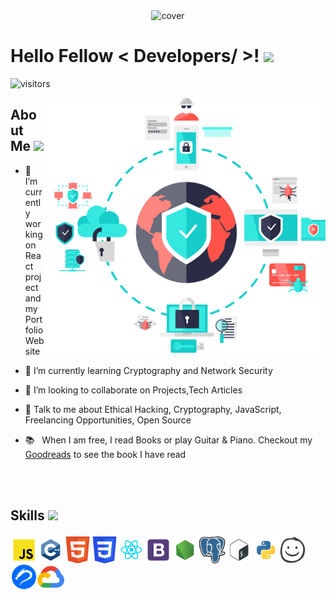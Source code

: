 <div align="center">
<img width="1584px" height = "396px" src="https://github.com/SahilChandravanshi/SahilChandravanshi/blob/main/Developing%2C%20Hacking%2C%20Contributing%20And%20Securing.gif" alt="cover" />
</div>

<h1> Hello Fellow < Developers/ >! <img src = "https://raw.githubusercontent.com/MartinHeinz/MartinHeinz/master/wave.gif" width = 50px> </h1>
<p align='center'>

![visitors](https://visitor-badge.glitch.me/badge?page_id=SahilChandravanshi.SahilChandravanshi)


<img align="right" alt="image" src="https://github.com/SahilChandravanshi/SahilChandravanshi/blob/main/Cybersecurity-Transparent-File.png" width="450px"/>
  

<h2> About Me <img src = "https://media4.giphy.com/media/NnSFnC428LRHaxUNzj/giphy.gif?cid=ecf05e47sf7oi2y8ykm9u4kwz47lelu388otkwnvv3xe27k9&rid=giphy.gif&ct=s" width = 40px></h2>

- 🔭 I’m currently working on React project and my Portfolio Website

- 🌱 I’m currently learning Cryptography and Network Security 

- 👯 I’m looking to collaborate on Projects,Tech Articles 

- 💬 Talk to me about Ethical Hacking, Cryptography, JavaScript, Freelancing Opportunities, Open Source 

- 📚 &nbsp; When I am free, I read Books or play Guitar & Piano. Checkout my [Goodreads](https://www.goodreads.com/user/show/142664379-sahil-chandravanshi) to see the book I have read

<br>
<br>

<h2> Skills <img src = "https://media2.giphy.com/media/QssGEmpkyEOhBCb7e1/giphy.gif?cid=ecf05e47a0n3gi1bfqntqmob8g9aid1oyj2wr3ds3mg700bl&rid=giphy.gif" width = 32px>
  
<img align="left" src="https://github.com/SahilChandravanshi/SahilChandravanshi/blob/main/IconPack/javascript/javascript.svg" alt="javascript" height="43px"/> </a>
<img align="left" src="https://github.com/SahilChandravanshi/SahilChandravanshi/blob/main/IconPack/c%2B%2B/c%2B%2B.svg" alt="c++" height="43px"/> </a> 
<img align="left" src="https://github.com/SahilChandravanshi/SahilChandravanshi/blob/main/IconPack/New%20Icons/w3_html5-icon.svg" alt="html" height="43px"/> </a>
<img align="left" src="https://github.com/SahilChandravanshi/SahilChandravanshi/blob/main/IconPack/New%20Icons/w3_css-icon.svg" alt="css" height="43px"/> </a>
<img align="left" src="https://github.com/SahilChandravanshi/SahilChandravanshi/blob/main/IconPack/react/react.svg" alt="reactjs" height="43px"/> </a> 
<img align="left" src="https://github.com/SahilChandravanshi/SahilChandravanshi/blob/main/IconPack/bootstrap/bootstrap.svg" alt="bootstrap" height="43px"/> </a> 
<img align="left" src="https://github.com/SahilChandravanshi/SahilChandravanshi/blob/main/IconPack/node/node.svg" alt="nodejs" height="43px"/> </a>
<img align="left" src="https://github.com/SahilChandravanshi/SahilChandravanshi/blob/main/IconPack/New%20Icons/postgresql-icon.svg" alt="postresql" height="43px"/> </a>
<img align="left" src="https://github.com/SahilChandravanshi/SahilChandravanshi/blob/main/IconPack/bash/bash-colored.svg" alt="bash" height="43px"/> </a> 
<img align="left" src="https://github.com/SahilChandravanshi/SahilChandravanshi/blob/main/IconPack/python/python.svg" alt="python" height="43px"/> </a> 
<img align="left" src="https://github.com/SahilChandravanshi/SahilChandravanshi/blob/main/IconPack/New%20Icons/Balsamiq.png" alt="balsamiq" height="43px"/> </a>
<img align="left" src="https://github.com/SahilChandravanshi/SahilChandravanshi/blob/main/IconPack/New%20Icons/kaliLinux.png" alt="kaliLinux" height="43px"/> </a>
<img align="left" src="https://github.com/SahilChandravanshi/SahilChandravanshi/blob/main/IconPack/New%20Icons/google_cloud-icon.svg" alt="gcp" height="43x"/> </a>


